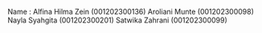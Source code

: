 Name : 
Alfina Hilma Zein	(001202300136)
Aroliani Munte	(001202300098)
Nayla Syahgita	(001202300201)
Satwika Zahrani	(001202300099)
